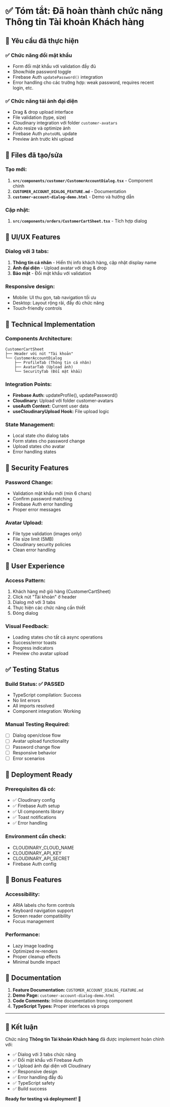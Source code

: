 # ✅ Tóm tắt: Đã hoàn thành chức năng Thông tin Tài khoản Khách hàng

## 🎯 Yêu cầu đã thực hiện

### ✅ Chức năng đổi mật khẩu

- Form đổi mật khẩu với validation đầy đủ
- Show/hide password toggle
- Firebase Auth `updatePassword()` integration
- Error handling cho các trường hợp: weak password, requires recent login, etc.

### ✅ Chức năng tải ảnh đại diện

- Drag & drop upload interface
- File validation (type, size)
- Cloudinary integration với folder `customer-avatars`
- Auto resize và optimize ảnh
- Firebase Auth `photoURL` update
- Preview ảnh trước khi upload

## 📁 Files đã tạo/sửa

### Tạo mới:

1. **`src/components/customer/CustomerAccountDialog.tsx`** - Component chính
2. **`CUSTOMER_ACCOUNT_DIALOG_FEATURE.md`** - Documentation
3. **`customer-account-dialog-demo.html`** - Demo và hướng dẫn

### Cập nhật:

1. **`src/components/orders/CustomerCartSheet.tsx`** - Tích hợp dialog

## 🎨 UI/UX Features

### Dialog với 3 tabs:

1. **Thông tin cá nhân** - Hiển thị info khách hàng, cập nhật display name
2. **Ảnh đại diện** - Upload avatar với drag & drop
3. **Bảo mật** - Đổi mật khẩu với validation

### Responsive design:

- Mobile: UI thu gọn, tab navigation tối ưu
- Desktop: Layout rộng rãi, đầy đủ chức năng
- Touch-friendly controls

## 🔧 Technical Implementation

### Components Architecture:

```
CustomerCartSheet
├── Header với nút "Tài khoản"
└── CustomerAccountDialog
    ├── ProfileTab (Thông tin cá nhân)
    ├── AvatarTab (Upload ảnh)
    └── SecurityTab (Đổi mật khẩu)
```

### Integration Points:

- **Firebase Auth:** updateProfile(), updatePassword()
- **Cloudinary:** Upload với folder customer-avatars
- **useAuth Context:** Current user data
- **useCloudinaryUpload Hook:** File upload logic

### State Management:

- Local state cho dialog tabs
- Form states cho password change
- Upload states cho avatar
- Error handling states

## 🔐 Security Features

### Password Change:

- Validation mật khẩu mới (min 6 chars)
- Confirm password matching
- Firebase Auth error handling
- Proper error messages

### Avatar Upload:

- File type validation (images only)
- File size limit (5MB)
- Cloudinary security policies
- Clean error handling

## 📱 User Experience

### Access Pattern:

1. Khách hàng mở giỏ hàng (CustomerCartSheet)
2. Click nút "Tài khoản" ở header
3. Dialog mở với 3 tabs
4. Thực hiện các chức năng cần thiết
5. Đóng dialog

### Visual Feedback:

- Loading states cho tất cả async operations
- Success/error toasts
- Progress indicators
- Preview cho avatar upload

## ✅ Testing Status

### Build Status: ✅ PASSED

- TypeScript compilation: Success
- No lint errors
- All imports resolved
- Component integration: Working

### Manual Testing Required:

- [ ] Dialog open/close flow
- [ ] Avatar upload functionality
- [ ] Password change flow
- [ ] Responsive behavior
- [ ] Error scenarios

## 🚀 Deployment Ready

### Prerequisites đã có:

- ✅ Cloudinary config
- ✅ Firebase Auth setup
- ✅ UI components library
- ✅ Toast notifications
- ✅ Error handling

### Environment cần check:

- CLOUDINARY_CLOUD_NAME
- CLOUDINARY_API_KEY
- CLOUDINARY_API_SECRET
- Firebase Auth config

## 🎁 Bonus Features

### Accessibility:

- ARIA labels cho form controls
- Keyboard navigation support
- Screen reader compatibility
- Focus management

### Performance:

- Lazy image loading
- Optimized re-renders
- Proper cleanup effects
- Minimal bundle impact

## 📝 Documentation

1. **Feature Documentation:** `CUSTOMER_ACCOUNT_DIALOG_FEATURE.md`
2. **Demo Page:** `customer-account-dialog-demo.html`
3. **Code Comments:** Inline documentation trong component
4. **TypeScript Types:** Proper interfaces và props

---

## 🏁 Kết luận

Chức năng **Thông tin Tài khoản Khách hàng** đã được implement hoàn chỉnh với:

- ✅ Dialog với 3 tabs chức năng
- ✅ Đổi mật khẩu với Firebase Auth
- ✅ Upload ảnh đại diện với Cloudinary
- ✅ Responsive design
- ✅ Error handling đầy đủ
- ✅ TypeScript safety
- ✅ Build success

**Ready for testing và deployment!** 🎉
